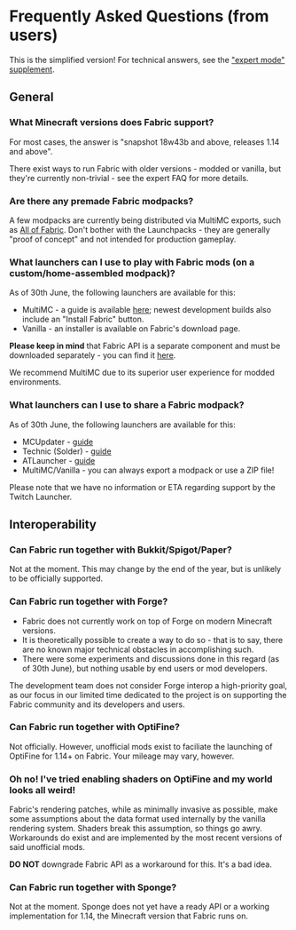 # Frequently Asked Questions (from users)

This is the simplified version\! For technical answers, see the ["expert
mode" supplement](../faq/expert.md).

## General

### What Minecraft versions does Fabric support?

For most cases, the answer is "snapshot 18w43b and above, releases 1.14
and above".

There exist ways to run Fabric with older versions - modded or vanilla,
but they're currently non-trivial - see the expert FAQ for more details.

### Are there any premade Fabric modpacks?

A few modpacks are currently being distributed via MultiMC exports, such
as [All of Fabric](https://github.com/AllOfFabric/AOF/releases). Don't
bother with the Launchpacks - they are generally "proof of concept" and
not intended for production gameplay.

### What launchers can I use to play with Fabric mods (on a custom/home-assembled modpack)?

As of 30th June, the following launchers are available for this:

- MultiMC - a guide is available
  [here](../tutorial/install_with_multimc.md); newest development builds
  also include an "Install Fabric" button.
- Vanilla - an installer is available on Fabric's download page.

**Please keep in mind** that Fabric API is a separate component and must
be downloaded separately - you can find it
[here](https://www.curseforge.com/minecraft/mc-mods/fabric-api).

We recommend MultiMC due to its superior user experience for modded
environments.

### What launchers can I use to share a Fabric modpack?

As of 30th June, the following launchers are available for this:

- MCUpdater - [guide](../tutorial/mcupdater_modpacks.md)
- Technic (Solder) - [guide](../tutorial/technic_modpacks.md)
- ATLauncher - [guide](../tutorial/atlauncher_modpacks.md)
- MultiMC/Vanilla - you can always export a modpack or use a ZIP
  file\!

Please note that we have no information or ETA regarding support by the
Twitch Launcher.

## Interoperability

### Can Fabric run together with Bukkit/Spigot/Paper?

Not at the moment. This may change by the end of the year, but is
unlikely to be officially supported.

### Can Fabric run together with Forge?

- Fabric does not currently work on top of Forge on modern Minecraft
  versions.
- It is theoretically possible to create a way to do so - that is to
  say, there are no known major technical obstacles in accomplishing
  such.
- There were some experiments and discussions done in this regard (as
  of 30th June), but nothing usable by end users or mod developers.

The development team does not consider Forge interop a high-priority
goal, as our focus in our limited time dedicated to the project is on
supporting the Fabric community and its developers and users.

### Can Fabric run together with OptiFine?

Not officially. However, unofficial mods exist to faciliate the
launching of OptiFine for 1.14+ on Fabric. Your mileage may vary,
however.

### Oh no\! I've tried enabling shaders on OptiFine and my world looks all weird\!

Fabric's rendering patches, while as minimally invasive as possible,
make some assumptions about the data format used internally by the
vanilla rendering system. Shaders break this assumption, so things go
awry. Workarounds do exist and are implemented by the most recent
versions of said unofficial mods.

**DO NOT** downgrade Fabric API as a workaround for this. It's a bad
idea.

### Can Fabric run together with Sponge?

Not at the moment. Sponge does not yet have a ready API or a working
implementation for 1.14, the Minecraft version that Fabric runs on.
